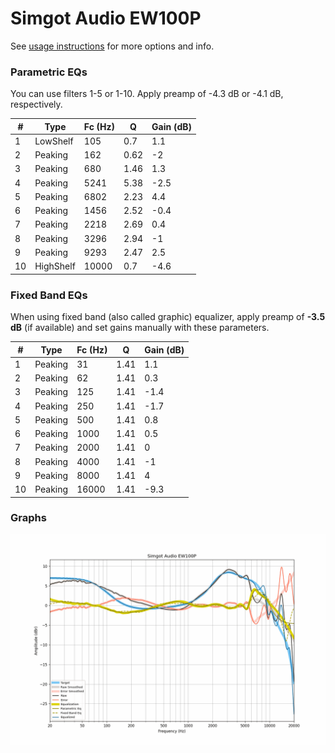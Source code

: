# Simgot Audio EW100P
See [usage instructions](https://github.com/jaakkopasanen/AutoEq#usage) for more options and info.

### Parametric EQs
You can use filters 1-5 or 1-10. Apply preamp of -4.3 dB or -4.1 dB, respectively.

|   # | Type      |   Fc (Hz) |    Q |   Gain (dB) |
|-----|-----------|-----------|------|-------------|
|   1 | LowShelf  |       105 | 0.7  |         1.1 |
|   2 | Peaking   |       162 | 0.62 |        -2   |
|   3 | Peaking   |       680 | 1.46 |         1.3 |
|   4 | Peaking   |      5241 | 5.38 |        -2.5 |
|   5 | Peaking   |      6802 | 2.23 |         4.4 |
|   6 | Peaking   |      1456 | 2.52 |        -0.4 |
|   7 | Peaking   |      2218 | 2.69 |         0.4 |
|   8 | Peaking   |      3296 | 2.94 |        -1   |
|   9 | Peaking   |      9293 | 2.47 |         2.5 |
|  10 | HighShelf |     10000 | 0.7  |        -4.6 |

### Fixed Band EQs
When using fixed band (also called graphic) equalizer, apply preamp of **-3.5 dB** (if available) and set gains manually with these parameters.

|   # | Type    |   Fc (Hz) |    Q |   Gain (dB) |
|-----|---------|-----------|------|-------------|
|   1 | Peaking |        31 | 1.41 |         1.1 |
|   2 | Peaking |        62 | 1.41 |         0.3 |
|   3 | Peaking |       125 | 1.41 |        -1.4 |
|   4 | Peaking |       250 | 1.41 |        -1.7 |
|   5 | Peaking |       500 | 1.41 |         0.8 |
|   6 | Peaking |      1000 | 1.41 |         0.5 |
|   7 | Peaking |      2000 | 1.41 |         0   |
|   8 | Peaking |      4000 | 1.41 |        -1   |
|   9 | Peaking |      8000 | 1.41 |         4   |
|  10 | Peaking |     16000 | 1.41 |        -9.3 |

### Graphs
![](./Simgot%20Audio%20EW100P.png)
